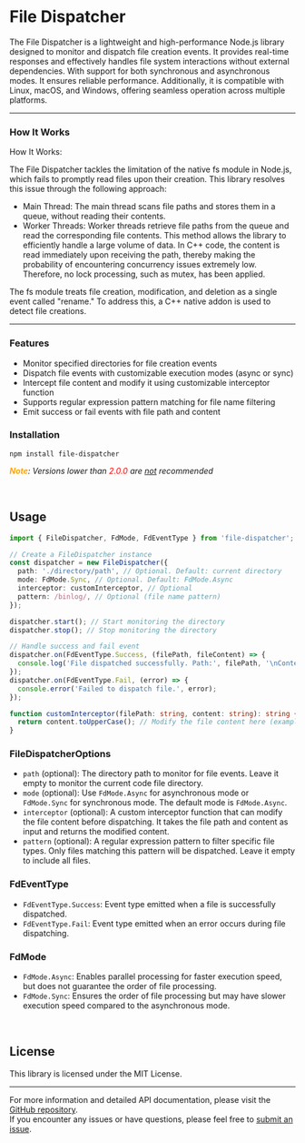 # File Dispatcher

The File Dispatcher is a lightweight and high-performance Node.js library designed to monitor and dispatch file creation events. It provides real-time responses and effectively handles file system interactions without external dependencies. With support for both synchronous and asynchronous modes. It ensures reliable performance. Additionally, it is compatible with Linux, macOS, and Windows, offering seamless operation across multiple platforms.

---

### How It Works

How It Works:

The File Dispatcher tackles the limitation of the native fs module in Node.js, which fails to promptly read files upon their creation. This library resolves this issue through the following approach:

- Main Thread: The main thread scans file paths and stores them in a queue, without reading their contents.
- Worker Threads: Worker threads retrieve file paths from the queue and read the corresponding file contents.
This method allows the library to efficiently handle a large volume of data. In C++ code, the content is read immediately upon receiving the path, thereby making the probability of encountering concurrency issues extremely low. Therefore, no lock processing, such as mutex, has been applied.

The fs module treats file creation, modification, and deletion as a single event called "rename." To address this, a C++ native addon is used to detect file creations.

---

### Features

- Monitor specified directories for file creation events
- Dispatch file events with customizable execution modes (async or sync)
- Intercept file content and modify it using customizable interceptor function
- Supports regular expression pattern matching for file name filtering
- Emit success or fail events with file path and content

### Installation

```shell
npm install file-dispatcher
```

***<span style="color: Orange;">Note</span>**: Versions lower than <span style="color: red;">2.0.0</span> are <u>not</u> recommended*

<br>

## Usage

```ts
import { FileDispatcher, FdMode, FdEventType } from 'file-dispatcher';

// Create a FileDispatcher instance
const dispatcher = new FileDispatcher({
  path: './directory/path', // Optional. Default: current directory
  mode: FdMode.Sync, // Optional. Default: FdMode.Async
  interceptor: customInterceptor, // Optional
  pattern: /binlog/, // Optional (file name pattern)
});

dispatcher.start(); // Start monitoring the directory
dispatcher.stop(); // Stop monitoring the directory

// Handle success and fail event
dispatcher.on(FdEventType.Success, (filePath, fileContent) => {
  console.log('File dispatched successfully. Path:', filePath, '\nContent:', fileContent); 
});
dispatcher.on(FdEventType.Fail, (error) => {
  console.error('Failed to dispatch file.', error);
});

function customInterceptor(filePath: string, content: string): string {
  return content.toUpperCase(); // Modify the file content here (example: convert to uppercase)
}
```

### FileDispatcherOptions


- `path` (optional): The directory path to monitor for file events. Leave it empty to monitor the current code file directory.
- `mode` (optional): Use `FdMode.Async` for asynchronous mode or `FdMode.Sync` for synchronous mode. The default mode is `FdMode.Async`.
- `interceptor` (optional): A custom interceptor function that can modify the file content before dispatching. It takes the file path and content as input and returns the modified content.
- `pattern` (optional): A regular expression pattern to filter specific file types. Only files matching this pattern will be dispatched. Leave it empty to include all files.

### FdEventType

- `FdEventType.Success`: Event type emitted when a file is successfully dispatched.
- `FdEventType.Fail`: Event type emitted when an error occurs during file dispatching.

### FdMode

- `FdMode.Async`: Enables parallel processing for faster execution speed, but does not guarantee the order of file processing.
- `FdMode.Sync`: Ensures the order of file processing but may have slower execution speed compared to the asynchronous mode.

<br>


## License

This library is licensed under the MIT License.

---

For more information and detailed API documentation, please visit the [GitHub repository](https://github.com/Nhahan/file-dispatcher).  
If you encounter any issues or have questions, please feel free to [submit an issue](https://github.com/Nhahan/file-dispatcher/issues).


